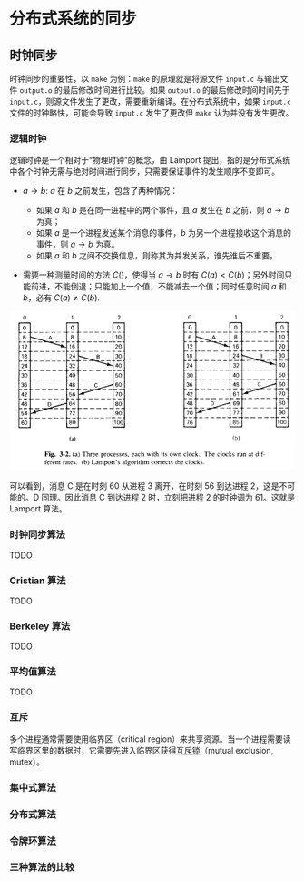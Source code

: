 # 分布式系统的同步
## 时钟同步
时钟同步的重要性，以 `make` 为例：`make` 的原理就是将源文件 `input.c` 与输出文件 `output.o` 的最后修改时间进行比较。如果 `output.o` 的最后修改时间时间先于 `input.c`，则源文件发生了更改，需要重新编译。在分布式系统中，如果 `input.c` 文件的时钟略快，可能会导致 `input.c` 发生了更改但 `make` 认为并没有发生更改。

### 逻辑时钟
逻辑时钟是一个相对于“物理时钟”的概念，由 Lamport 提出，指的是分布式系统中各个时钟无需与绝对时间进行同步，只需要保证事件的发生顺序不变即可。
- $a\rightarrow b$: $a$ 在 $b$ 之前发生，包含了两种情况：
	- 如果 $a$ 和 $b$ 是在同一进程中的两个事件，且 $a$ 发生在 $b$ 之前，则 $a\rightarrow b$ 为真；
	- 如果 $a$ 是一个进程发送某个消息的事件，$b$ 为另一个进程接收这个消息的事件，则 $a\rightarrow b$ 为真。
	- 如果 $a$ 和 $b$ 之间不交换信息，则称其为并发关系，谁先谁后不重要。

- 需要一种测量时间的方法 $C()$，使得当 $a\rightarrow b$ 时有 $C(a)<C(b)$；另外时间只能前进，不能倒退；只能加上一个值，不能减去一个值；同时任意时间 $a$ 和 $b$，必有 $C(a)\neq C(b)$.

![](./Figures/lamport.png)

可以看到，消息 C 是在时刻 60 从进程 3 离开，在时刻 56 到达进程 2，这是不可能的。D 同理。因此消息 C 到达进程 2 时，立刻把进程 2 的时钟调为 61。这就是 Lamport 算法。

### 时钟同步算法

TODO

### Cristian 算法

TODO

### Berkeley 算法

TODO

### 平均值算法

TODO

### 互斥

多个进程通常需要使用临界区（critical region）来共享资源。当一个进程需要读写临界区里的数据时，它需要先进入临界区获得[互斥锁](https://en.wikipedia.org/wiki/Mutual_exclusion)（mutual exclusion, mutex）。

### 集中式算法

### 分布式算法

### 令牌环算法

### 三种算法的比较

